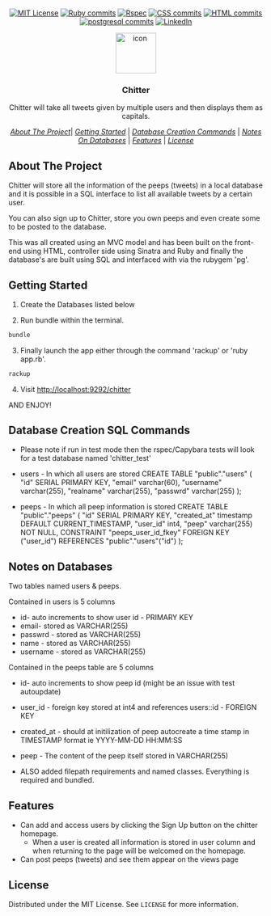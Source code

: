 <br/>
<div align="center">

[![MIT License][license-shield]][license-url] 
[![Ruby commits][rubyCommits]](https://sourcerer.io/walker-tw)
[![Rspec][rspec]](https://sourcerer.io/walker-tw)
[![CSS commits][cssCommits]](https://sourcerer.io/walker-tw)
[![HTML commits][htmlCommits]](https://sourcerer.io/walker-tw) 
[![postgresql commits][sqlCommits]](https://sourcerer.io/walker-tw)
[![LinkedIn][linkedin-shield]][linkedin-url]

</div>
<p align="center">
  <a href="https://github.com/walker-tw/chitter">
      <img src="https://image.flaticon.com/icons/svg/1596/1596833.svg" width="80" height="80" alt="icon">
  </a>

  <h3 align="center">Chitter</h3>

  <p align="center">
    Chitter will take all tweets given by multiple users and then displays them as capitals.     
  </p>
</p>

<div align= "center">

  [*About The Project*](#About-The-Project)| [*Getting Started*](#Getting-Started) | [*Database Creation Commands*](#Database-Creation-SQL-Commands) | [*Notes On Databases*](#Notes-on-Databases) | [*Features*](#Features) | [*License*](#license)

</div>

## About The Project

Chitter will store all the information of the peeps (tweets) in a local database and it is possible in a SQL interface to list all available tweets by a certain user.

You can also sign up to Chitter, store you own peeps and even create some to be posted to the database.

This was all created using an MVC model and has been built on the front-end using HTML, controller side using Sinatra and Ruby and finally the database's are built using SQL and interfaced with via the rubygem 'pg'.

## Getting Started

1. Create the Databases listed below

2. Run bundle within the terminal. 

```sh
bundle
```

3. Finally launch the app either through the command 'rackup' or 'ruby app.rb'. 

```sh
rackup
```

4. Visit [http://localhost:9292/chitter](http://localhost:9292/chitter)


AND ENJOY!

## Database Creation SQL Commands ##

- Please note if run in test mode then the rspec/Capybara tests will look for a test database named 'chitter_test'

- users - In which all users are stored
CREATE TABLE "public"."users" (
    "id" SERIAL PRIMARY KEY,
    "email" varchar(60),
    "username" varchar(255),
    "realname" varchar(255),
    "passwrd" varchar(255)
);

- peeps - In which all peep information is stored
CREATE TABLE "public"."peeps" (
    "id" SERIAL PRIMARY KEY,
    "created_at" timestamp DEFAULT CURRENT_TIMESTAMP,
    "user_id" int4,
    "peep" varchar(255) NOT NULL,
    CONSTRAINT "peeps_user_id_fkey" FOREIGN KEY ("user_id") REFERENCES "public"."users"("id")
);
    
## Notes on Databases ##

Two tables named users & peeps.

Contained in users is 5 columns
- id- auto increments to show user id - PRIMARY KEY
- email- stored as VARCHAR(255)
- passwrd - stored as VARCHAR(255)
- name - stored as VARCHAR(255)
- username - stored as VARCHAR(255)

Contained in the peeps table are 5 columns
- id- auto increments to show peep id (might be an issue with test autoupdate)
- user_id - foreign key stored at int4 and references users::id - FOREIGN KEY
- created_at - should at initilization of peep autocreate a time stamp in TIMESTAMP format ie YYYY-MM-DD HH:MM:SS
- peep - The content of the peep itself stored in VARCHAR(255)

- ALSO added filepath requirements and named classes. Everything is required and bundled.

## Features ##

- Can add and access users by clicking the Sign Up button on the chitter homepage.
  - When a user is created all information is stored in user column and when returning to the page will be welcomed on the homepage.
- Can post peeps (tweets) and see them appear on the views page

## License

Distributed under the MIT License. See `LICENSE` for more information.

[license-shield]: https://img.shields.io/github/license/othneildrew/Best-README-Template.svg?style=flat-square
[license-url]: https://github.com/othneildrew/Best-README-Template/blob/master/LICENSE.txt
[linkedin-shield]: https://img.shields.io/badge/-LinkedIn-black.svg?style=flat-square&logo=linkedin&colorB=555
[linkedin-url]: https://linkedin.com/in/thomas-w-walker 
[rubyCommits]: https://img.shields.io/badge/Ruby-red.svg
[rspec]: https://img.shields.io/badge/Rspec-yellow.svg
[cssCommits]: https://img.shields.io/badge/CSS-green.svg
[htmlCommits]: https://img.shields.io/badge/HTML-orange.svg
[sqlCommits]: https://img.shields.io/badge/Postgresql-blue.svg
